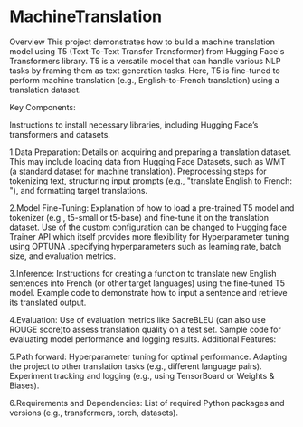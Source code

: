 # MachineTranslation
Overview
This project demonstrates how to build a machine translation model using T5 (Text-To-Text Transfer Transformer) from Hugging Face's Transformers library. T5 is a versatile model that can handle various NLP tasks by framing them as text generation tasks. Here, T5 is fine-tuned to perform machine translation (e.g., English-to-French translation) using a translation dataset.

Key Components:


Instructions to install necessary libraries, including Hugging Face’s transformers and datasets.

1.Data Preparation:
Details on acquiring and preparing a translation dataset. This may include loading data from Hugging Face Datasets, such as WMT (a standard dataset for machine translation).
Preprocessing steps for tokenizing text, structuring input prompts (e.g., "translate English to French: <text>"), and formatting target translations.

2.Model Fine-Tuning:
Explanation of how to load a pre-trained T5 model and tokenizer (e.g., t5-small or t5-base) and fine-tune it on the translation dataset.
Use of the custom configuration can be changed to Hugging face Trainer API which itself provides more flexibility for Hyperparameter tuning using OPTUNA .specifying hyperparameters such as learning rate, batch size, and evaluation metrics.

3.Inference:
Instructions for creating a function to translate new English sentences into French (or other target languages) using the fine-tuned T5 model.
Example code to demonstrate how to input a sentence and retrieve its translated output.

4.Evaluation:
Use of evaluation metrics like SacreBLEU (can also use ROUGE score)to assess translation quality on a test set.
Sample code for evaluating model performance and logging results.
Additional Features:

5.Path forward:
Hyperparameter tuning for optimal performance.
Adapting the project to other translation tasks (e.g., different language pairs).
Experiment tracking and logging (e.g., using TensorBoard or Weights & Biases).

6.Requirements and Dependencies:
List of required Python packages and versions (e.g., transformers, torch, datasets).



